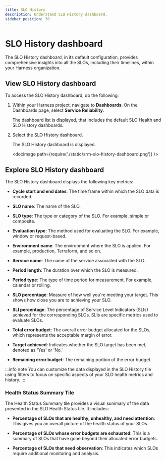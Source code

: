 ```yaml
---
title: SLO History
description: Understand SLO History dashboard.
sidebar_position: 30
---
```


# SLO History dashboard

The SLO History dashboard, in its default configuration, provides comprehensive insights into all the SLOs, including their timelines, within your Harness organization. 


## View SLO History dashboard

To access the SLO History dashboard, do the following:

1. Within your Harness project, navigate to **Dashboards**. On the Dashboards page, select **Service Reliability**.
   
   The dashboard list is displayed, that includes the default SLO Health and SLO History dashboards.

2. Select the SLO History dashboard.
   
   The SLO History dashboard is displayed.

   <docimage path={require('./static/srm-slo-history-dashboard.png')} />


## Explore SLO History dashboard

The SLO History dashboard displays the following key metrics:

- **Cycle start and end dates**: The time frame within which the SLO data is recorded.
  
- **SLO name**: The name of the SLO.

- **SLO type**: The type or category of the SLO. For example, simple or composite.

- **Evaluation type**: The method used for evaluating the SLO. For example, window or request-based.

- **Environment name**: The environment where the SLO is applied. For example, production, Terraform, and so on.

- **Service name**: The name of the service associated with the SLO.

- **Period length**: The duration over which the SLO is measured.

- **Period type**: The type of time period for measurement. For example, calendar or rolling.

- **SLO percentage**: Measure of how well you're meeting your target. This shows how close you are to achieving your SLO.

- **SLI percentage**: The percentage of Service Level Indicators (SLIs) achieved for the corresponding SLOs. SLIs are specific metrics used to evaluate SLOs.

- **Total error budget**: The overall error budget allocated for the SLOs, which represents the acceptable margin of error.

- **Target achieved**: Indicates whether the SLO target has been met, denoted as 'Yes' or 'No.' 

- **Remaining error budget**: The remaining portion of the error budget.

:::info note
You can customize the data displayed in the SLO History tile using filters to focus on specific aspects of your SLO health metrics and history.
:::


### Health Status Summary Tile

The Health Status Summary tile provides a visual summary of the data presented in the SLO Health Status tile. It includes:

- **Percentage of SLOs that are healthy, unhealthy, and need attention**: This gives you an overall picture of the health status of your SLOs.
  
- **Percentage of SLOs whose error budgets are exhausted**: This is a summary of SLOs that have gone beyond their allocated error budgets.
  
- **Percentage of SLOs that need observation**: This indicates which SLOs require additional monitoring and analysis.